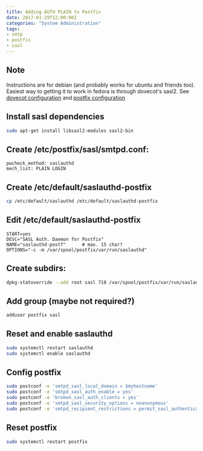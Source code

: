 ```yaml
---
title: Adding AUTH PLAIN to Postfix
date: 2017-01-29T12:00:00Z
categories: "System Administration"
tags:
- smtp
- postfix
- sasl
---
```

## Note
Instructions are for debian (and probably works for ubuntu and friends too). Easiest way to getting it to work in fedora is through dovecot's sasl2. See [dovecot configuration](https://www.server-world.info/en/note?os=Fedora_27&p=mail&f=2) and [postfix configuration](https://www.server-world.info/en/note?os=Fedora_27&p=mail&f=1)

## Install sasl dependencies
```bash
sudo apt-get install libsasl2-modules sasl2-bin
```

## Create /etc/postfix/sasl/smtpd.conf:

    pwcheck_method: saslauthd
    mech_list: PLAIN LOGIN

## Create /etc/default/saslauthd-postfix
```bash
cp /etc/default/saslauthd /etc/default/saslauthd-postfix
```

## Edit /etc/default/saslauthd-postfix

    START=yes
    DESC="SASL Auth. Daemon for Postfix"
    NAME="saslauthd-postf"      # max. 15 char?
    OPTIONS="-c -m /var/spool/postfix/var/run/saslauthd"

## Create subdirs:
```bash
dpkg-statoverride --add root sasl 710 /var/spool/postfix/var/run/saslauthd
```

## Add group (maybe not required?)
```bash
adduser postfix sasl
```

## Reset and enable saslauthd
```bash
sudo systemctl restart saslauthd
sudo systemctl enable saslauthd
```

## Config postfix
```bash
sudo postconf -e 'smtpd_sasl_local_domain = $myhostname'
sudo postconf -e 'smtpd_sasl_auth_enable = yes'
sudo postconf -e 'broken_sasl_auth_clients = yes'
sudo postconf -e 'smtpd_sasl_security_options = noanonymous'
sudo postconf -e 'smtpd_recipient_restrictions = permit_sasl_authenticated, permit_mynetworks, reject_unauth_destination'
```

## Reset postfix
```bash
sudo systemctl restart postfix
```

